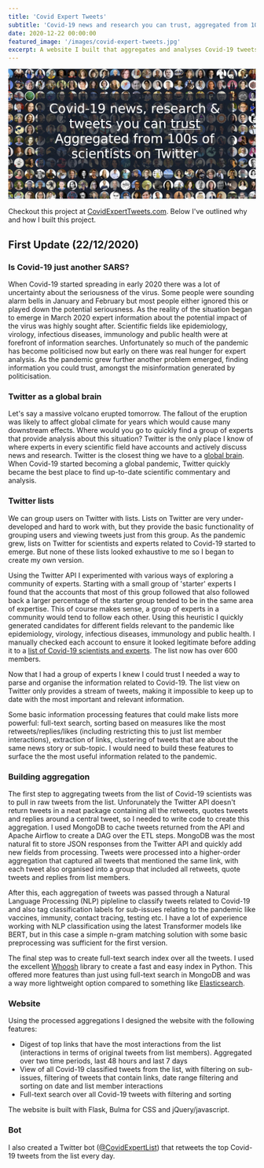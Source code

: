 ```yaml
---
title: 'Covid Expert Tweets'
subtitle: 'Covid-19 news and research you can trust, aggregated from 100s of scientists on Twitter.'
date: 2020-12-22 00:00:00
featured_image: '/images/covid-expert-tweets.jpg'
excerpt: A website I built that aggregates and analyses Covid-19 tweets from over 500 scientists and experts on Twitter. The aim of this project is to provide a highly trustworthy source of information relating to the pandemic. Site includes a digest of top links, topic filtering and search.
---
```


![](/images/covid-expert-tweets.jpg)


Checkout this project at <a href="wwww.covidexperttweets.com">CovidExpertTweets.com</a>. Below I've outlined why and how I built this project.


## First Update (22/12/2020)


### Is Covid-19 just another SARS?


When Covid-19 started spreading in early 2020 there was a lot of uncertainty about the seriousness of the virus. Some people were sounding alarm bells in January and February but most people either ignored this or played down the potential seriousness. As the reality of the situation began to emerge in March 2020 expert information about the potential impact of the virus was highly sought after. Scientific fields like epidemiology, virology, infectious diseases, immunology and public health were at forefront of information searches. Unfortunately so much of the pandemic has become politicised now but early on there was real hunger for expert analysis. As the pandemic grew further another problem emerged, finding information you could trust, amongst the misinformation generated by politicisation.


### Twitter as a global brain


Let's say a massive volcano erupted tomorrow. The fallout of the eruption was likely to affect global climate for years which would cause many downstream effects. Where would you go to quickly find a group of experts that provide analysis about this situation? Twitter is the only place I know of where experts in every scientific field have accounts and actively discuss news and research. Twitter is the closest thing we have to a <a href="https://kk.org/thetechnium/dimensions-of-t/">global brain</a>. When Covid-19 started becoming a global pandemic, Twitter quickly became the best place to find up-to-date scientific commentary and analysis.


### Twitter lists


We can group users on Twitter with lists. Lists on Twitter are very under-developed and hard to work with, but they provide the basic functionality of grouping users and viewing tweets just from this group. As the pandemic grew, lists on Twitter for scientists and experts related to Covid-19 started to emerge. But none of these lists looked exhaustive to me so I began to create my own version. 

Using the Twitter API I experimented with various ways of exploring a community of experts. Starting with a small group of 'starter' experts I found that the accounts that most of this group followed that also followed back a larger percentage of the starter group tended to be in the same area of expertise. This of course makes sense, a group of experts in a community would tend to follow each other. Using this heuristic I quickly generated candidates for different fields relevant to the pandemic like epidemiology, virology, infectious diseases, immunology and public health. I manually checked each account to ensure it looked legitimate before adding it to a <a href="https://twitter.com/i/lists/1290732445008982016">list of Covid-19 scientists and experts</a>. The list now has over 600 members.

Now that I had a group of experts I knew I could trust I needed a way to parse and organise the information related to Covid-19. The list view on Twitter only provides a stream of tweets, making it impossible to keep up to date with the most important and relevant information. 

Some basic information processing features that could make lists more powerful: full-text search, sorting based on measures like the most retweets/replies/likes (including restricting this to just list member interactions), extraction of links, clustering of tweets that are about the same news story or sub-topic. I would need to build these features to surface the the most useful information related to the pandemic.


### Building aggregation


The first step to aggregating tweets from the list of Covid-19 scientists was to pull in raw tweets from the list. Unforunately the Twitter API doesn't return tweets in a neat package containing all the retweets, quotes tweets and replies around a central tweet, so I needed to write code to create this aggregation. I used MongoDB to cache tweets returned from the API and Apache Airflow to create a DAG over the ETL steps. MongoDB was the most natural fit to store JSON responses from the Twitter API and quickly add new fields from processing. Tweets were processed into a higher-order aggregation that captured all tweets that mentioned the same link, with each tweet also organised into a group that included all retweets, quote tweets and replies from list members. 

After this, each aggregation of tweets was passed through a Natural Language Processing (NLP) pipleline to classify tweets related to Covid-19 and also tag classification labels for sub-issues relating to the pandemic like vaccines, immunity, contact tracing, testing etc. I have a lot of experience working with NLP classification using the latest Transformer models like BERT, but in this case a simple n-gram matching solution with some basic preprocessing was sufficient for the first version.

The final step was to create full-text search index over all the tweets. I used the excellent <a href="https://whoosh.readthedocs.io/en/latest/intro.html">Whoosh</a> library to create a fast and easy index in Python. This offered more features than just using full-text search in MongoDB and was a way more lightweight option compared to something like <a href="https://www.elastic.co/">Elasticsearch</a>. 


### Website


Using the processed aggregations I designed the website with the following features:

* Digest of top links that have the most interactions from the list (interactions in terms of original tweets from list members). Aggregated over two time periods, last 48 hours and last 7 days
* View of all Covid-19 classified tweets from the list, with filtering on sub-issues, filtering of tweets that contain links, date range filtering and sorting on date and list member interactions
* Full-text search over all Covid-19 tweets with filtering and sorting

The website is built with Flask, Bulma for CSS and jQuery/javascript.


### Bot


I also created a Twitter bot (<a href="https://twitter.com/CovidExpertList">@CovidExpertList</a>) that retweets the top Covid-19 tweets from the list every day. 
